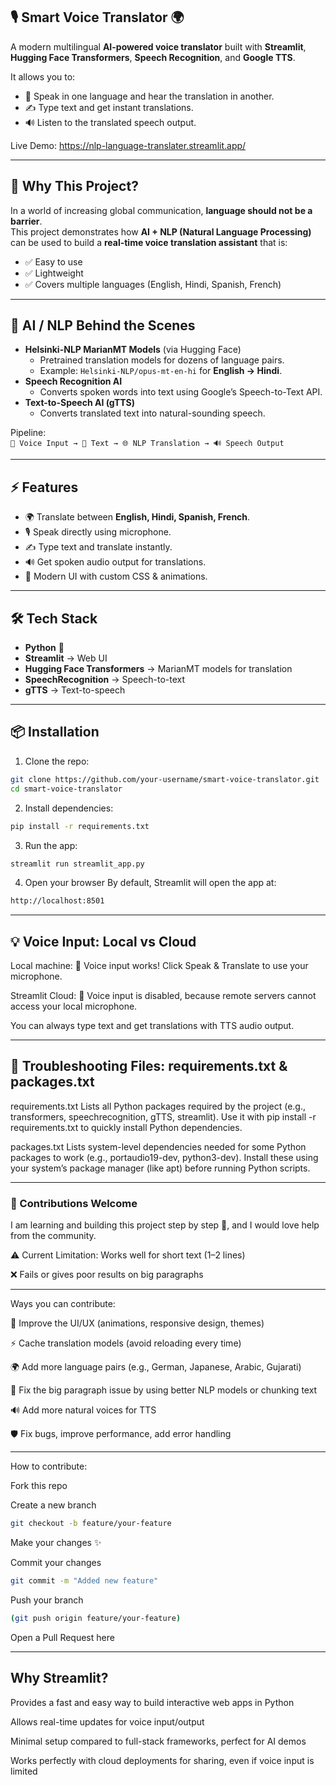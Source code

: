 ## 🎙️ Smart Voice Translator 🌍
A modern multilingual **AI-powered voice translator** built with **Streamlit**, **Hugging Face Transformers**, **Speech Recognition**, and **Google TTS**.  

It allows you to:
- 🎤 Speak in one language and hear the translation in another.  
- ✍️ Type text and get instant translations.  
- 🔊 Listen to the translated speech output.

Live Demo: https://nlp-language-translater.streamlit.app/
  
---

## 🚀 Why This Project?
In a world of increasing global communication, **language should not be a barrier**.  
This project demonstrates how **AI + NLP (Natural Language Processing)** can be used to build a **real-time voice translation assistant** that is:  
- ✅ Easy to use  
- ✅ Lightweight  
- ✅ Covers multiple languages (English, Hindi, Spanish, French)  

---

## 🧠 AI / NLP Behind the Scenes
- **Helsinki-NLP MarianMT Models** (via Hugging Face)  
  - Pretrained translation models for dozens of language pairs.  
  - Example: `Helsinki-NLP/opus-mt-en-hi` for **English → Hindi**.  
- **Speech Recognition AI**  
  - Converts spoken words into text using Google’s Speech-to-Text API.  
- **Text-to-Speech AI (gTTS)**  
  - Converts translated text into natural-sounding speech.  

Pipeline:  
`🎤 Voice Input → 📝 Text → 🌐 NLP Translation → 🔊 Speech Output`  

---

## ⚡ Features
- 🌍 Translate between **English, Hindi, Spanish, French**.  
- 🎙️ Speak directly using microphone.  
- ✍️ Type text and translate instantly.  
- 🔊 Get spoken audio output for translations.  
- 🎨 Modern UI with custom CSS & animations.  

---

## 🛠️ Tech Stack
- **Python** 🐍  
- **Streamlit** → Web UI  
- **Hugging Face Transformers** → MarianMT models for translation  
- **SpeechRecognition** → Speech-to-text  
- **gTTS** → Text-to-speech  

---

## 📦 Installation

1. Clone the repo:
```bash
git clone https://github.com/your-username/smart-voice-translator.git
cd smart-voice-translator
```

2. Install dependencies:
```bash
pip install -r requirements.txt
```

3. Run the app:
```bash
streamlit run streamlit_app.py
```

4. Open your browser
By default, Streamlit will open the app at:
```bash
http://localhost:8501
```

---

## 💡 Voice Input: Local vs Cloud
Local machine: 🎤 Voice input works! Click Speak & Translate to use your microphone.

Streamlit Cloud: 🎤 Voice input is disabled, because remote servers cannot access your local microphone.

You can always type text and get translations with TTS audio output.

---

## 📝 Troubleshooting Files: requirements.txt & packages.txt
requirements.txt
Lists all Python packages required by the project (e.g., transformers, speechrecognition, gTTS, streamlit).
Use it with pip install -r requirements.txt to quickly install Python dependencies.

packages.txt
Lists system-level dependencies needed for some Python packages to work (e.g., portaudio19-dev, python3-dev).
Install these using your system’s package manager (like apt) before running Python scripts.

---

### 🤝 Contributions Welcome
I am learning and building this project step by step 🚀, and I would love help from the community.

⚠️ Current Limitation:
Works well for short text (1–2 lines)

❌ Fails or gives poor results on big paragraphs

---

Ways you can contribute:

🎨 Improve the UI/UX (animations, responsive design, themes)

⚡ Cache translation models (avoid reloading every time)

🌍 Add more language pairs (e.g., German, Japanese, Arabic, Gujarati)

🧠 Fix the big paragraph issue by using better NLP models or chunking text

🔊 Add more natural voices for TTS

🛡️ Fix bugs, improve performance, add error handling

---

How to contribute:

Fork this repo

Create a new branch 
```bash
git checkout -b feature/your-feature
```

Make your changes ✨

Commit your changes
```bash
git commit -m "Added new feature"
```

Push your branch
```bash
(git push origin feature/your-feature)
```
Open a Pull Request here

---

## Why Streamlit?
Provides a fast and easy way to build interactive web apps in Python

Allows real-time updates for voice input/output

Minimal setup compared to full-stack frameworks, perfect for AI demos

Works perfectly with cloud deployments for sharing, even if voice input is limited
